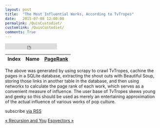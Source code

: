 ```yaml
---
layout: post
title:  "The Most Influential Works, According to TvTropes"
date:   2015-07-08 12:00:00
permalink: /QuisCustodiet/
customlink: /QuisCustodiet/
comments: True
---
```


<div class="home">

<iframe src="https://ghbtns.com/github-btn.html?user=jsnider3&repo=QuisCustodiet&type=star&count=true"
      frameborder="0" scrolling="0" width="170px" height="20px"></iframe>
  <table class="tableSection"> 
    <thead>
      <tr>
        <th>Index</th>
        <th>Name</th>
        <th><a href="https://en.wikipedia.org/wiki/PageRank">PageRank</a></th>
      </tr>
    </thead>
    <tbody id="worksTable">
    </tbody>
  </table>

  <script src="../js/Ranked.js" type="text/javascript"></script>
  <script type="text/javascript">
    var innerTable = ""
    var tropesURL = 'http://tvtropes.org/pmwiki/pmwiki.php/'
    for (var i = 0; i < works.length; i++) {
      var workURL = tropesURL + works[i].cat + "/" + works[i].name
      innerTable += ("<tr> <td>" + works[i].ind + "</td> <td> <a href=\""
        + workURL + "\">" + works[i].name + "</a> </td> <td>" + works[i].pr
        + "</td></tr>")
    }
    document.getElementById('worksTable').innerHTML = innerTable
  </script>
  <par>
  The above was generated by using scrapy to crawl TvTropes, cachine the
  pages in a SQLite database, extracting the shout outs with Beautiful Soup,
  storing those links in another table in the database, and then using
  networkx to calculate the page rank of each work, which serves as a convenient measure
  of influence. </par>

  <par>
  The user base of TvTropes skews young and geeky so this should be used
  as merely an entertaining approximation of the actual influence of
  various works of pop culture.
  </par>

  <p class="rss-subscribe">subscribe <a href="{{ "/feed.xml" | prepend: site.baseurl }}">via RSS</a></p>
<a class="next" href="/update/stack/recursion/2015/06/29/recursion-and-you/">&laquo; Recursion and You</a>
<a class="prev" href="/update/data-structures/2015/08/08/esovectors/">Esovectors &raquo;</a>
</div>
